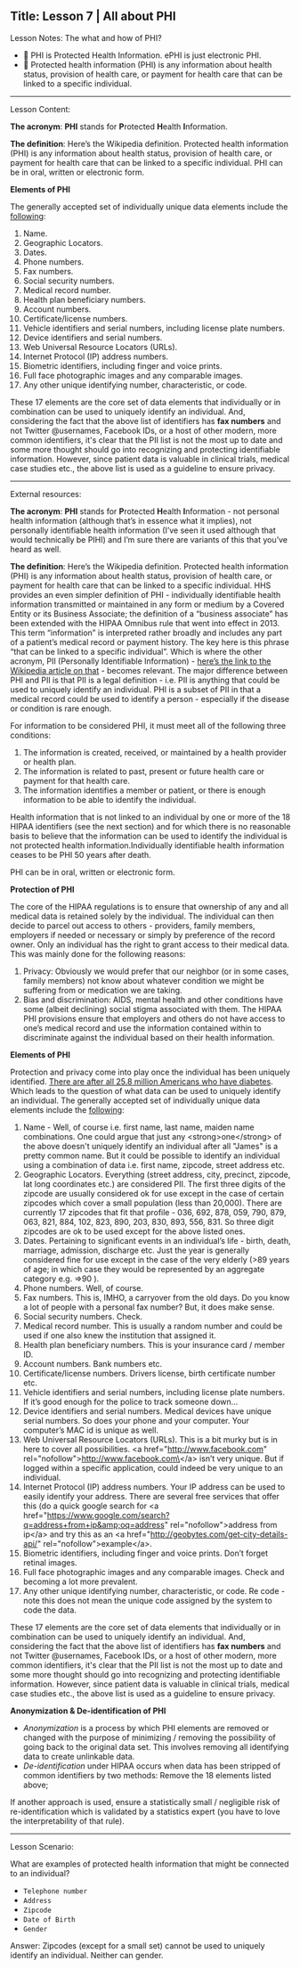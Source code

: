 
Title:
Lesson 7 | All about PHI
---

Lesson Notes: The what and how of PHI?
- :dart: PHI is Protected Health Information. ePHI is just electronic PHI.
- :dart: Protected health information (PHI) is any information about health status, provision of health care, or payment for health care that can be linked to a specific individual.

---

Lesson Content:

**The acronym**: **PHI** stands for **P**rotected **H**ealth **I**nformation.

**The definition**: Here’s the Wikipedia definition. Protected health information (PHI) is any information about health status, provision of health care, or payment for health care that can be linked to a specific individual. PHI can be in oral, written or electronic form.

**Elements of PHI**

The generally accepted set of individually unique data elements include the [following][1]:

1. Name.
2. Geographic Locators.
3. Dates.
4. Phone numbers.
5. Fax numbers. 
6. Social security numbers. 
7. Medical record number. 
8. Health plan beneficiary numbers. 
9. Account numbers.
10. Certificate/license numbers.
11. Vehicle identifiers and serial numbers, including license plate numbers.
12. Device identifiers and serial numbers. 
13. Web Universal Resource Locators (URLs).
14. Internet Protocol (IP) address numbers.
15. Biometric identifiers, including finger and voice prints.
16. Full face photographic images and any comparable images. 
17. Any other unique identifying number, characteristic, or code.

These 17 elements are the core set of data elements that individually or in combination can be used to uniquely identify an individual. And, considering the fact that the above list of identifiers has **fax numbers** and not Twitter @usernames, Facebook IDs, or a host of other modern, more common identifiers, it's clear that the PII list is not the most up to date and some more thought should go into recognizing and protecting identifiable information. However, since patient data is valuable in clinical trials, medical case studies etc., the above list is used as a guideline to ensure privacy.

---

External resources:


**The acronym**: **PHI** stands for **P**rotected **H**ealth **I**nformation - not personal health information (although that’s in essence what it implies), not personally identifiable health information (I’ve seen it used although that would technically be PIHI) and I’m sure there are variants of this that you’ve heard as well.

**The definition**: Here’s the Wikipedia definition. Protected health information (PHI) is any information about health status, provision of health care, or payment for health care that can be linked to a specific individual. HHS provides an even simpler definition of PHI - individually identifiable health information transmitted or maintained in any form or medium by a Covered Entity or its Business Associate; the definition of a “business associate” has been extended with the HIPAA Omnibus rule that went into effect in 2013. This term “information” is interpreted rather broadly and includes any part of a patient’s medical record or payment history. The key here is this phrase “that can be linked to a specific individual”. Which is where the other acronym, PII (Personally Identifiable Information) - [here’s the link to the Wikipedia article on that][2] - becomes relevant. The major difference between PHI and PII is that PII is a legal definition - i.e. PII is anything that could be used to uniquely identify an individual. PHI is a subset of PII in that a medical record could be used to identify a person - especially if the disease or condition is rare enough.

For information to be considered PHI, it must meet all of the following three conditions:

1. The information is created, received, or maintained by a health provider or health plan.
2. The information is related to past, present or future health care or payment for that health care.
3. The information identifies a member or patient, or there is enough information to be able to identify the individual.

Health information that is not linked to an individual by one or more of the 18 HIPAA identifiers (see the next section) and for which there is no reasonable basis to believe that the information can be used to identify the individual is not protected health information.Individually identifiable health information ceases to be PHI 50 years after death.

PHI can be in oral, written or electronic form.

**Protection of PHI**

The core of the HIPAA regulations is to ensure that ownership of any and all medical data is retained solely by the individual. The individual can then decide to parcel out access to others - providers, family members, employers if needed or necessary or simply by preference of the record owner. Only an individual has the right to grant access to their medical data. This was mainly done for the following reasons:

1. Privacy: Obviously we would prefer that our neighbor (or in some cases, family members) not know about whatever condition we might be suffering from or medication we are taking.
2. Bias and discrimination: AIDS, mental health and other conditions have some (albeit declining) social stigma associated with them. The HIPAA PHI provisions ensure that employers and others do not have access to one’s medical record and use the information contained within to discriminate against the individual based on their health information.

**Elements of PHI**

Protection and privacy come into play once the individual has been uniquely identified. [There are after all 25.8 million Americans who have diabetes][3]. Which leads to the question of what data can be used to uniquely identify an individual. The generally accepted set of individually unique data elements include the [following][4]:

1. Name - Well, of course i.e. first name, last name, maiden name combinations. One could argue that just any \<strong\>one\</strong\> of the above doesn&#39;t uniquely identify an individual after all &quot;James&quot; is a pretty common name. But it could be possible to identify an individual using a combination of data i.e. first name, zipcode, street address etc.
2. Geographic Locators. Everything (street address, city, precinct, zipcode, lat long coordinates etc.) are considered PII. The first three digits of the zipcode are usually considered ok for use except in the case of certain zipcodes which cover a small population (less than 20,000). There are currently 17 zipcodes that fit that profile - 036, 692, 878, 059, 790, 879, 063, 821, 884, 102, 823, 890, 203, 830, 893, 556, 831. So three digit zipcodes are ok to be used except for the above listed ones.
3. Dates. Pertaining to significant events in an individual’s life - birth, death, marriage, admission, discharge etc. Just the year is generally considered fine for use except in the case of the very elderly (\>89 years of age; in which case they would be represented by an aggregate category e.g. =\>90 ).
4. Phone numbers. Well, of course.
5. Fax numbers. This is, IMHO, a carryover from the old days. Do you know a lot of people with a personal fax number? But, it does make sense.
6. Social security numbers. Check. 
7. Medical record number. This is usually a random number and could be used if one also knew the institution that assigned it.
8. Health plan beneficiary numbers. This is your insurance card / member ID.
9. Account numbers. Bank numbers etc.
10. Certificate/license numbers. Drivers license, birth certificate number etc.
11. Vehicle identifiers and serial numbers, including license plate numbers. If it’s good enough for the police to track someone down...
12. Device identifiers and serial numbers. Medical devices have unique serial numbers. So does your phone and your computer. Your computer’s MAC id is unique as well.
13. Web Universal Resource Locators (URLs). This is a bit murky but is in here to cover all possibilities. \<a href="http://www.facebook.com" rel="nofollow"\>http://www.facebook.com\</a\> isn’t very unique. But if logged within a specific application, could indeed be very unique to an individual.
14. Internet Protocol (IP) address numbers. Your IP address can be used to easily identify your address. There are several free services that offer this (do a quick google search for \<a href="https://www.google.com/search?q=address+from+ip&amp;oq=address" rel="nofollow"\>address from ip\</a\> and try this as an \<a href="http://geobytes.com/get-city-details-api/" rel="nofollow"\>example\</a\>.
15. Biometric identifiers, including finger and voice prints. Don’t forget retinal images.
16. Full face photographic images and any comparable images. Check and becoming a lot more prevalent.
17. Any other unique identifying number, characteristic, or code. Re code - note this does not mean the unique code assigned by the system to code the data.

These 17 elements are the core set of data elements that individually or in combination can be used to uniquely identify an individual. And, considering the fact that the above list of identifiers has **fax numbers** and not Twitter @usernames, Facebook IDs, or a host of other modern, more common identifiers, it's clear that the PII list is not the most up to date and some more thought should go into recognizing and protecting identifiable information. However, since patient data is valuable in clinical trials, medical case studies etc., the above list is used as a guideline to ensure privacy.

**Anonymization & De-identification of PHI**

* *Anonymization* is a process by which PHI elements are removed or changed with the purpose of minimizing / removing the possibility of going back to the original data set. This involves removing all identifying data to create unlinkable data.
* *De-identification* under HIPAA occurs when data has been stripped of common identifiers by two methods:
Remove the 18 elements listed above;

If another approach is used, ensure a statistically small / negligible risk of re-identification which is validated by a statistics expert (you have to love the interpretability of that rule).

---

Lesson Scenario:

What are examples of protected health information that might be connected to an individual?

- `Telephone number`
- `Address`
- `Zipcode`
- `Date of Birth`
- `Gender`

Answer: Zipcodes (except for a small set) cannot be used to uniquely identify an individual. Neither can gender.







[1]:	http://www.oshpd.ca.gov/Boards/CPHS/HIPAAIdentifiers.pdf
[2]:	http://en.wikipedia.org/wiki/Personally_identifiable_information
[3]:	http://ndep.nih.gov/diabetes-facts/
[4]:	http://www.oshpd.ca.gov/Boards/CPHS/HIPAAIdentifiers.pdf